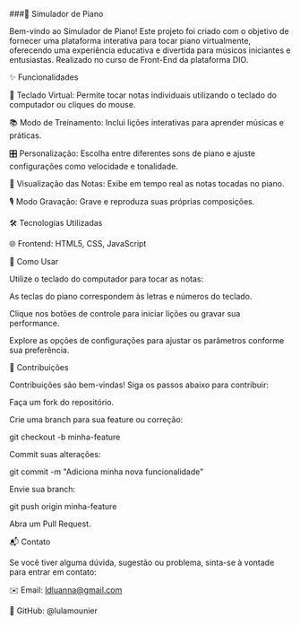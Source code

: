 ###🎹 Simulador de Piano

Bem-vindo ao Simulador de Piano! Este projeto foi criado com o objetivo de fornecer uma plataforma interativa para tocar piano virtualmente, oferecendo uma experiência educativa e divertida para músicos iniciantes e entusiastas. Realizado no curso de Front-End da plataforma DIO.

✨ Funcionalidades

🎵 Teclado Virtual: Permite tocar notas individuais utilizando o teclado do computador ou cliques do mouse.

📚 Modo de Treinamento: Inclui lições interativas para aprender músicas e práticas.

🎛️ Personalização: Escolha entre diferentes sons de piano e ajuste configurações como velocidade e tonalidade.

👀 Visualização das Notas: Exibe em tempo real as notas tocadas no piano.

🎙️ Modo Gravação: Grave e reproduza suas próprias composições.


🛠️ Tecnologias Utilizadas

🌐 Frontend: HTML5, CSS, JavaScript


🎹 Como Usar

Utilize o teclado do computador para tocar as notas:

As teclas do piano correspondem às letras e números do teclado.

Clique nos botões de controle para iniciar lições ou gravar sua performance.

Explore as opções de configurações para ajustar os parâmetros conforme sua preferência.

🤝 Contribuições

Contribuições são bem-vindas! Siga os passos abaixo para contribuir:

Faça um fork do repositório.

Crie uma branch para sua feature ou correção:

git checkout -b minha-feature

Commit suas alterações:

git commit -m "Adiciona minha nova funcionalidade"

Envie sua branch:

git push origin minha-feature

Abra um Pull Request.


📬 Contato

Se você tiver alguma dúvida, sugestão ou problema, sinta-se à vontade para entrar em contato:

✉️ Email: ldluanna@gmail.com

🐙 GitHub: @lulamounier